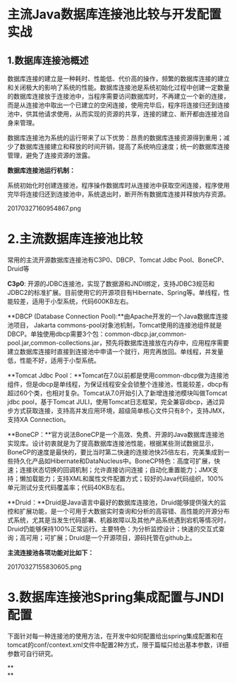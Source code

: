 # 主流Java数据库连接池比较与开发配置实战

## 1.数据库连接池概述

数据库连接的建立是一种耗时、性能低、代价高的操作，频繁的数据库连接的建立和关闭极大的影响了系统的性能。数据库连接池是系统初始化过程中创建一定数量的数据库连接放于连接池中，当程序需要访问数据库时，不再建立一个新的连接，而是从连接池中取出一个已建立的空闲连接，使用完毕后，程序将连接归还到连接池中，供其他请求使用，从而实现的资源的共享，连接的建立、断开都由连接池自身来管理。

数据库连接池为系统的运行带来了以下优势：昂贵的数据库连接资源得到重用；减少了数据库连接建立和释放的时间开销，提高了系统响应速度；统一的数据库连接管理，避免了连接资源的泄露。

**数据库连接池运行机制：**

系统初始化时创建连接池，程序操作数据库时从连接池中获取空闲连接，程序使用完毕将连接归还到连接池中，系统退出时，断开所有数据库连接并释放内存资源。

20170327160954867.png

# 2.主流数据库连接池比较

常用的主流开源数据库连接池有C3P0、DBCP、Tomcat Jdbc Pool、BoneCP、Druid等

**C3p0**: 开源的JDBC连接池，实现了数据源和JNDI绑定，支持JDBC3规范和JDBC2的标准扩展。目前使用它的开源项目有Hibernate、Spring等。单线程，性能较差，适用于小型系统，代码600KB左右。

**DBCP \(Database Connection Pool\):**由Apache开发的一个Java数据库连接池项目， Jakarta commons-pool对象池机制，Tomcat使用的连接池组件就是DBCP。单独使用dbcp需要3个包：common-dbcp.jar,common-pool.jar,common-collections.jar，预先将数据库连接放在内存中，应用程序需要建立数据库连接时直接到连接池中申请一个就行，用完再放回。单线程，并发量低，性能不好，适用于小型系统。

**Tomcat Jdbc Pool：**Tomcat在7.0以前都是使用common-dbcp做为连接池组件，但是dbcp是单线程，为保证线程安全会锁整个连接池，性能较差，dbcp有超过60个类，也相对复杂。Tomcat从7.0开始引入了新增连接池模块叫做Tomcat jdbc pool，基于Tomcat JULI，使用Tomcat日志框架，完全兼容dbcp，通过异步方式获取连接，支持高并发应用环境，超级简单核心文件只有8个，支持JMX，支持XA Connection。

**BoneCP：**官方说法BoneCP是一个高效、免费、开源的Java数据库连接池实现库。设计初衷就是为了提高数据库连接池性能，根据某些测试数据显示，BoneCP的速度是最快的，要比当时第二快速的连接池快25倍左右，完美集成到一些持久化产品如Hibernate和DataNucleus中。BoneCP特色：高度可扩展，快速；连接状态切换的回调机制；允许直接访问连接；自动化重置能力；JMX支持；懒加载能力；支持XML和属性文件配置方式；较好的Java代码组织，100%单元测试分支代码覆盖率；代码40KB左右。

**Druid：**Druid是Java语言中最好的数据库连接池，Druid能够提供强大的监控和扩展功能，是一个可用于大数据实时查询和分析的高容错、高性能的开源分布式系统，尤其是当发生代码部署、机器故障以及其他产品系统遇到宕机等情况时，Druid仍能够保持100%正常运行。主要特色：为分析监控设计；快速的交互式查询；高可用；可扩展；Druid是一个开源项目，源码托管在github上。

**主流连接池各项功能对比如下：**

20170327155830605.png

# 3.数据库连接池Spring集成配置与JNDI配置

下面针对每一种连接池的使用方法，在开发中如何配置给出spring集成配置和在tomcat的conf/context.xml文件中配置2种方式，限于篇幅只给出基本参数，详细参数可自行研究。

**      
**

